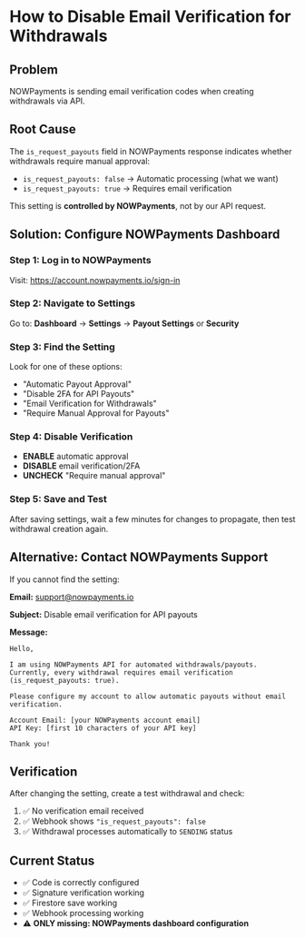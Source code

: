# How to Disable Email Verification for Withdrawals

## Problem
NOWPayments is sending email verification codes when creating withdrawals via API.

## Root Cause
The `is_request_payouts` field in NOWPayments response indicates whether withdrawals require manual approval:
- `is_request_payouts: false` → Automatic processing (what we want)
- `is_request_payouts: true` → Requires email verification

This setting is **controlled by NOWPayments**, not by our API request.

## Solution: Configure NOWPayments Dashboard

### Step 1: Log in to NOWPayments
Visit: https://account.nowpayments.io/sign-in

### Step 2: Navigate to Settings
Go to: **Dashboard** → **Settings** → **Payout Settings** or **Security**

### Step 3: Find the Setting
Look for one of these options:
- "Automatic Payout Approval"
- "Disable 2FA for API Payouts"
- "Email Verification for Withdrawals"
- "Require Manual Approval for Payouts"

### Step 4: Disable Verification
- **ENABLE** automatic approval
- **DISABLE** email verification/2FA
- **UNCHECK** "Require manual approval"

### Step 5: Save and Test
After saving settings, wait a few minutes for changes to propagate, then test withdrawal creation again.

## Alternative: Contact NOWPayments Support

If you cannot find the setting:

**Email:** support@nowpayments.io

**Subject:** Disable email verification for API payouts

**Message:**
```
Hello,

I am using NOWPayments API for automated withdrawals/payouts.
Currently, every withdrawal requires email verification (is_request_payouts: true).

Please configure my account to allow automatic payouts without email verification.

Account Email: [your NOWPayments account email]
API Key: [first 10 characters of your API key]

Thank you!
```

## Verification

After changing the setting, create a test withdrawal and check:
1. ✅ No verification email received
2. ✅ Webhook shows `"is_request_payouts": false`
3. ✅ Withdrawal processes automatically to `SENDING` status

## Current Status
- ✅ Code is correctly configured
- ✅ Signature verification working
- ✅ Firestore save working
- ✅ Webhook processing working
- ⚠️ **ONLY missing: NOWPayments dashboard configuration**
